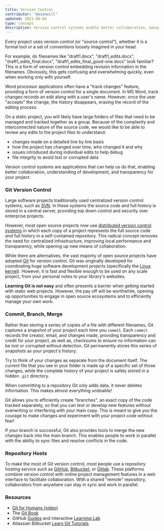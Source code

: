 ```yaml
---
title: Version Control
contributor: "@evanwill"
updated: 2021-08-04
type: concept
description: Version control systems enable better collaboration, management, exploration, and understanding of static projects (and almost everyone uses Git). 
---
```


Every project uses version control (or "source control"), whether it is a formal tool or a set of conventions loosely imagined in your head. 

For example, do filenames like "draft1.docx", "draft1_edits.docx", "draft1_edits_final.docx", "draft1_edits_final_good-one.docx" look familiar?  This is a form of version control embedding revision information in the filenames. Obviously, this gets confusing and overwhelming quickly, even when working only with yourself.

Word processor applications often have a "track changes" feature, providing a form of version control for a single document. In MS Word, track changes records an edit along with a user's name. However, once the user "accepts" the change, the history disappears, erasing the record of the editing process. 

On a static project, you will likely have large folders of files that need to be managed and tracked together as a group. Because of the complexity and interconnected nature of the source code, we would like to be able to review any edits to the project files to understand:

- changes made on a detailed line by line basis
- how the project has changed over time, who changed it and why
- issues introduced during individual edits to help debug
- file integrity to avoid lost or corrupted data

Version control systems are applications that can help us do that, enabling better collaboration, understanding of development, and transparency for your project.

### Git Version Control

Large software projects traditionally used centralized version control systems, such as [SVN](https://subversion.apache.org/). In these systems the source code and full history is stored in a central server, providing top down control and security over enterprise projects.

However, most open source projects now use [distributed version control systems](https://en.wikipedia.org/wiki/Distributed_version_control) in which each copy of a project represents the full source code *and* full history in a self-contained repository. This radical concept removes the need for centralized infrastructure, improving local performance and transparency, while opening up new means of collaboration.

While there are alternatives, the vast majority of open source projects have adopted [Git](https://git-scm.com/) for version control. Git was originally developed for coordinating huge software development projects (specifically the [Linux kernel](https://www.kernel.org/)). However, it is fast and flexible enough to be used on any scale project, from your personal notes to your library's websites.

**Learning Git is not easy** and often presents a barrier when getting started with static web projects. However, the pay off will be worthwhile, opening up opportunities to engage in open source ecosystems and to efficiently manage your own work.

### Commit, Branch, Merge

Rather than storing a series of copies of a file with different filenames, Git captures a snapshot of your project each time you `commit`. Each `commit` records the creator, email, and changes made, providing transparency and credit for your project, as well as, checksums to ensure no information can be lost or corrupted without detection. Git permanently stores this series of snapshots as your project's history.

Try to think of your changes as separate from the document itself. The current file that you see in your folder is made up of a specific set of those changes, while the complete history of your project is safely stored in a hidden `.git` directory.

When committing to a repository Git only adds data, it never deletes information. This makes almost everything undoable!

Git allows you to efficiently create "branches", an exact copy of the code tracked separately, so that you can test or develop new features without overwriting or interfering with your main copy. This is meant to give you the courage to make changes and experiment with your project code without fear!

If your branch is successful, Git also provides tools to merge the new changes back into the main branch. This enables people to work in parallel with the ability to sync files and resolve conflicts in the code.

### Repository Hosts

To make the most of Git version control, most people use a repository hosting service such as [GitHub](https://github.com/), [Bitbucket](https://bitbucket.org/), or [Gitlab](https://about.gitlab.com/gitlab-com/). These platforms combine version control with online project management features in a web interface to facilitate collaboration. With a shared "remote" repository, collaborators from anywhere can stay in sync and work in parallel. 

### Resources

- [Git for Humans (video)](https://youtu.be/eWxxfttcMts)
- The [Git Book](https://git-scm.com/book/en/v2)
- GitHub [Guides](https://guides.github.com/) and interactive [Learning Lab](https://lab.github.com/)
- Atlassian Bitbucket [Learn Git Tutorials](https://www.atlassian.com/git/tutorials)
